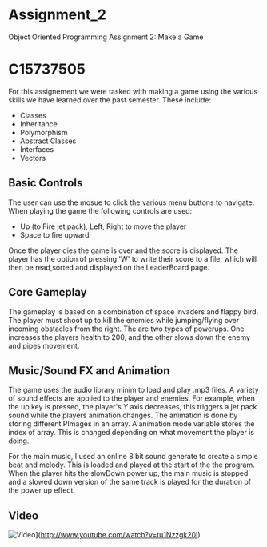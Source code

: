# Assignment_2
Object Oriented Programming Assignment 2: Make a Game


# C15737505 

For this assignement we were tasked with making a game using the various skills we have learned over the past semester. These include:
 - Classes
 - Inheritance
 - Polymorphism
 - Abstract Classes
 - Interfaces
 - Vectors

## Basic Controls
The user can use the mosue to click the various menu buttons to navigate. When playing the game the following controls are used:
 - Up (to Fire jet pack), Left, Right to move the player
 - Space to fire upward 

Once the player dies the game is over and the score is displayed. The player has the option of pressing 'W' to write their score to a file, which will then be read,sorted and displayed on the LeaderBoard page.

## Core Gameplay
The gameplay is based on a combination of space invaders and flappy bird. The player must shoot up to kill the enemies while jumping/flying over incoming obstacles from the right.
The are two types of powerups. One increases the players health to 200, and the other slows down the enemy and pipes movement.

## Music/Sound FX and Animation
The game uses the audio library minim to load and play .mp3 files. A variety of sound effects are applied to the player and enemies. For example, when the up key is pressed, the player's Y axis decreases, this triggers a jet pack sound while the players animation changes. The animation is done by storing different PImages in an array. A animation mode variable stores the index of array. This is changed depending on what movement the player is doing.

For the main music, I used an online 8 bit sound generate to create a simple beat and melody. This is loaded and played at the start of the the program. When the player hits the slowDown power up, the main music is stopped and a slowed down version of the same track is played for the duration of the power up effect.
 
## Video 
 
 ![Video](http://img.youtube.com/vi/tu1Nzzgk20I/0.jpg)](http://www.youtube.com/watch?v=tu1Nzzgk20I)










 

